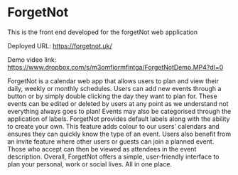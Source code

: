 # ForgetNot

This is the front end developed for the forgetNot web application

Deployed URL: https://forgetnot.uk/

Demo video link: https://www.dropbox.com/s/m3omfiormfintga/ForgetNotDemo.MP4?dl=0


ForgetNot is a calendar web app that allows users to plan and view their daily, weekly or monthly schedules. Users can add new events through a button or by simply double clicking the day they want to plan for. These events can be edited or deleted by users at any point as we understand not everything always goes to plan! Events may also be categorised through the application of labels. ForgetNot provides default labels along with the ability to create your own. This feature adds colour to our users’ calendars and ensures they can quickly know the type of an event. Users also benefit from an invite feature where other users or guests can join a planned event. Those who accept can then be viewed as attendees in the event description. Overall, ForgetNot offers a simple, user-friendly interface to plan your personal, work or social lives. All in one place. 
